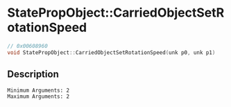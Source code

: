# StatePropObject::CarriedObjectSetRotationSpeed
```c
// 0x00608960
void StatePropObject::CarriedObjectSetRotationSpeed(unk p0, unk p1)
```
## Description
```
Minimum Arguments: 2
Maximum Arguments: 2
```
